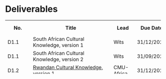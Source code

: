 # Deliverables

<font size="1">
<table class="style-1" style="height: 174px;" width="425">
<tbody>
<tr>
<th style="min-width: 10px;">No.</th>
<th  style="min-width: 245px;">Title</th>
<th  style="min-width: 60px;">Lead</th>
<th style="min-width: 55px;">Due Date   </th>
<th style="min-width: 55px;">Submission Date</th>
<th style="min-width: 55px;">Revision Date</th>
</tr>

<tr>
<td>D1.1</td>
<td>South African Cultural Knowledge, version 1</td>
<td>Wits</td>
<td>31/12/2023</td>
<td></td>
<td></td>
</tr>

<tr>
<td>D1.1</td>
<td>South African Cultural Knowledge, version 2</td>
<td>Wits</td>
<td>31/09/2025</td>
<td></td>
<td></td>
</tr>

<tr>
<td>D1.2</td>
<td><a href="https://cssr4africa.github.io/deliverables/CSSR4Africa_Deliverable_D1.2.pdf">Rwandan Cultural Knowledge, version 1</a></td>
<td>CMU-Africa</td>
<td>31/12/2023</td>
<td>25/10/2023</td>
<td>21/12/2024</td>
</tr>

<tr>
<td>D1.2</td>
<td>Rwandan Cultural Knowledge, version 2</td>
<td>CMU-Africa</td>
<td>30/09/2025</td>
<td></td>
<td></td>
</tr>

<tr>
<td>D1.3</td>
<td>African Modes of Social Interaction, version 1</td>
<td>Wits</td>
<td>31/03/2024</td>
<td></td>
<td></td>
</tr>

<tr>
<td>D1.3</td>
<td>African Modes of Social Interaction, version 2</td>
<td>Wits</td>
<td>30/09/2025</td>
<td></td>
<td></td>
</tr>

<tr>
<td>D1.4</td>
<td>Africa-centric Design Patterns, version 1</td>
<td>Wits</td>
<td>31/03/2024</td>
<td></td>
<td></td>
</tr>

<tr>
<td>D1.4</td>
<td>Africa-centric Design Patterns, version 2</td>
<td>Wits</td>
<td>30/09/2025</td>
<td></td>
<td></td>
</tr>

<tr>
<td>D1.5</td>
<td>Updates to Deliverables D1.1, D1.2, and D1.3 </td>
<td>Wits</td>
<td>30/09/2025</td>
<td></td>
<td></td>
</tr>

<tr>
<td>D2.1</td>
<td><a href="https://cssr4africa.github.io/deliverables/CSSR4Africa_Deliverable_D2.1.pdf">Use Case Scenario Definition, version 1</a></td>
<td>CMU-Africa</td>
<td>31/10/2023</td>
<td>07/11/2023</td>
<td>09/09/2024</td>
</tr>

<tr>
<td>D2.1</td>
<td>Use Case Scenario Definition, version 2</td>
<td>CMU-Africa</td>
<td>30/09/2025</td>
<td></td>
<td></td>
</tr>

<tr>
<td>D2.2</td>
<td><a href="https://cssr4africa.github.io/deliverables/CSSR4Africa_Deliverable_D2.2.pdf">Robot Behavior Specification, version 1</a></td>
<td>CMU-Africa</td>
<td>31/12/2023</td>
<td>31/12/2023</td>
<td>30/01/2024</td>
</tr>

<tr>
<td>D2.2</td>
<td>Robot Behavior Specification  version 2</td>
<td>CMU-Africa</td>
<td>30/09/2025</td>
<td></td>
<td></td>
</tr>

<tr>
<td>D2.3</td>
<td><a href="https://cssr4africa.github.io/deliverables/CSSR4Africa_Deliverable_D2.3.pdf">Visitor Behavior  Specification, version 1</a></td>
<td>CMU-Africa</td>
<td>31/12/2023</td>
<td>31/12/2023</td>
<td></td>
</tr>

<tr>
<td>D2.3</td>
<td>Visitor Behavior  Specification, version 2</td>
<td>CMU-Africa</td>
<td>30/09/2025</td>
<td></td>
<td></td>
</tr>

<tr>
<td>D2.4</td>
<td>Use Case Updates</td>
<td>Wits</td>
<td>30/09/2025</td>
<td></td>
<td></td>
</tr>

<tr>
<td>D3.1</td>
<td><a href="https://cssr4africa.github.io/deliverables/CSSR4Africa_Deliverable_D3.1.pdf">System Architecture, version 1</a> (<a href="https://cssr4africa.github.io/images/System_Architecture_in_Detail.pdf">PDF of Fig. 2</a>)</td>
<td>CMU-Africa</td>
<td>31/01/2024</td>
<td>24/01/2024</td>
<td>21/12/2024</td>
</tr>

<tr>
<td>D3.1</td>
<td>System Architecture, version 2</td>
<td>CMU-Africa</td>
<td>31/12/2025</td>
<td></td>
<td></td>
</tr>

<tr>
<td>D3.2</td>
<td><a href="https://cssr4africa.github.io/deliverables/CSSR4Africa_Deliverable_D3.2.pdf">Software Engineering Standards Manual</a></td>
<td>CMU-Africa</td>
<td>30/09/2023</td>
<td>26/10/2023</td>
<td>13/09/2024</td>
</tr>

<tr>
<td>D3.3</td>
<td><a href="https://cssr4africa.github.io/deliverables/CSSR4Africa_Deliverable_D3.3.pdf">Software Installation Manual</a></td>
<td>CMU-Africa</td>
<td>31/12/2023</td>
<td>07/09/2023</td>
<td>13/09/2024</td>
</tr>

<tr>
<td>D3.4</td>
<td><a href="https://cssr4africa.github.io/deliverables/CSSR4Africa_Deliverable_D3.4.pdf">System Integration and Quality Assurance Manual</a></td>
<td>CMU-Africa</td>
<td>31/03/2024</td>
<td>01/11/2023</td>
<td>13/09/2024</td>
</tr>

<tr>
<td>D3.5</td>
<td><a href="https://cssr4africa.github.io/deliverables/CSSR4Africa_Deliverable_D3.5.pdf">System Integration and Quality Assurance </a></td>
<td>CMU-Africa</td>
<td>30/06/2024</td>
<td>25/07/2024</td>
<td></td>
</tr>

<tr>
<td>D3.5</td>
<td>Use Case Feedback  </td>
<td>CMU-Africa</td>
<td>30/09/2025</td>
<td></td>
<td></td>
</tr>

<tr>
<td>D4.1</td>
<td><a href="https://cssr4africa.github.io/deliverables/CSSR4Africa_Deliverable_D4.1.pdf">Sensor Tests</a> </td>
<td>CMU-Africa</td>
<td>31/10/2023</td>
<td>02/04/2024</td>
<td></td>
</tr>

<tr>
<td>D4.2.1</td>
<td>Person Detection and Localization </td>
<td>CMU-Africa</td>
<td>31/12/2023</td>
<td></td>
<td></td>
</tr>

<tr>
<td>D4.2.2</td>
<td>Face and Eye Detection and Localization</td>
<td>CMU-Africa</td>
<td>31/12/2023</td>
<td></td>
<td></td>
</tr>

<tr>
<td>D4.2.3</td>
<td>Sound Detection and Localization</td>
<td>CMU-Africa</td>
<td>31/12/2023</td>
<td></td>
<td></td>
</tr>

<tr>
<td>D4.2.4</td>
<td>Robot Localization </td>
<td>CMU-Africa</td>
<td>31/03/2024</td>
<td></td>
<td></td>
</tr>

<tr>
<td>D4.2.5</td>
<td>Camera Calibration</td>
<td>Wits</td>
<td>31/12/2023</td>
<td></td>
<td></td>
</tr>

<tr>
<td>D4.3.1</td>
<td>Tablet PC Event </td>
<td>Wits</td>
<td>31/03/2024</td>
<td></td>
<td></td>
</tr>

<tr>
<td>D4.3.2</td>
<td>Speech Event </td>
<td>CMU-Africa</td>
<td>31/03/2024</td>
<td></td>
<td></td>
</tr>

<tr>
<td>D4.4</td>
<td>Use Case Feedback </td>
<td>CMU-Africa</td>
<td>31/03/2026</td>
<td></td>
<td></td>
</tr>

<tr>
<td>D5.1</td>
<td><a href="https://cssr4africa.github.io/deliverables/CSSR4Africa_Deliverable_D5.1.pdf">Actuator Tests </a></td>
<td>CMU-Africa</td>
<td>31/10/2023</td>
<td>02/04/2024</td>
<td></td>
</tr>

<tr>
<td>D5.2</td>
<td>Animate Behavior Subsystem</td>
<td>CMU-Africa</td>
<td>31/03/2024</td>
<td></td>
</tr>

<tr>
<td>D5.3</td>
<td>Attention Subsystem</td>
<td>CMU-Africa</td>
<td>30/09/2024</td>
<td></td>
<td></td>
</tr>

<tr>
<td>D5.4.1</td>
<td>Cultural Knowledge Ontology</td>
<td>Wits</td>
<td>31/12/2024</td>
<td></td>
<td></td>
</tr>

<tr>
<td>D5.4.2</td>
<td>Scenario Script Language</td>
<td>Wits</td>
<td>30/06/2024</td>
<td></td>
<td></td>
</tr>

<tr>
<td>D5.4.3</td>
<td>Scenario Script Interpreter</td>
<td>Wits</td>
<td>31/12/2024</td>
<td></td>
<td></td>
</tr>

<tr>
<td>D5.5.1</td>
<td>Gesture Execution</td>
<td>CMU-Africa</td>
<td>30/09/2024</td>
<td></td>
<td></td>
</tr>

<tr>
<td>D5.5.2.1</td>
<td> English Text to Speech Conversion</td>
<td>Wits</td>
<td>30/06/2024</td>
<td></td>
<td></td>
</tr>

<tr>
<td>D5.5.2.2</td>
<td>isiZulu Text to Speech Conversion </td>
<td>Wits</td>
<td>30/06/2024</td>
<td></td>
<td></td>
</tr>

<tr>
<td>D5.5.2.3</td>
<td>Kinyarwanda Text to Speech Conversion </td>
<td>CMU-Africa</td>
<td>30/06/2024</td>
<td></td>
<td></td>
</tr>

<tr>
<td>D5.5.2.4</td>
<td>Integrated Text to Speech Conversion </td>
<td>Wits</td>
<td>30/09/2024</td>
<td></td>
<td></td>
</tr>
 
<tr>
<td>D5.5.3</td>
<td>Environment Map Generation </td>
<td>CMU-Africa</td>
<td>31/03/2024</td>
<td></td>
<td></td>
</tr>

<tr>
<td>D5.5.4</td>
<td>Robot Navigation</td>
<td>CMU-Africa</td>
<td>31/12/2024</td>
<td></td>
<td></td>
</tr>

<tr>
<td>D5.6</td>
<td>Use Case Feedback</td>
<td>CMU-Africa</td>
<td>31/03/2026</td>
<td></td>
<td></td>
</tr>

<tr>
<td>D6.1</td>
<td>Use Case Implementation</td>
<td>Wits</td>
<td>31/03/2025</td>
<td></td>
<td></td>
</tr>

<tr>
<td>D6.2</td>
<td>Use Case Evaluation </td>
<td>Wits</td>
<td>30/06/2025</td>
<td></td>
<td></td>
</tr>
 
<tr>
<td>D6.3</td>
<td>Use Case Re-Evaluation </td>
<td>Wits</td>
<td>30/06/2026</td>
<td></td>
<td></td>
</tr>

<tr>
<td>D7.1</td>
<td><a href="https://cssr4africa.github.io/deliverables/CSSR4Africa_Deliverable_D7.1.pdf">Online Presence</a></td>
<td>CMU-Africa</td>
<td>30/09/2023</td>
<td>03/08/2023</td>
<td>07/08/2023</td>
</tr>

<tr>
<td>D7.2</td>
<td>Dissemination Activities</td>
<td>Wits</td>
<td>30/06/2024</td>
<td></td>
<td></td>
</tr>

<tr>
<td>D7.3</td>
<td> <a href="https://github.com/cssr4africa/cssr4africa"> Open-Source Software Repository</a></td>
<td>CMU-Africa</td>
<td>30/11/2023</td>
<td>31/12/2023</td>
<td></td>
</tr>

<tr>
<td>D7.4</td>
<td>Summer School</td>
<td>Wits</td>
<td>30/04/2026</td>
<td></td>
<td></td>
</tr>

<tr>
<td>D8.1</td>
<td><a href="https://cssr4africa.github.io/deliverables/CSSR4Africa_Deliverable_D8.1.pdf">Progress Report</a>  </td>
<td>CMU-Africa</td>
<td>30/06/2024</td>
<td>31/12/2023</td>
<td>25/07/2024</td>
</tr>

<tr>
<td>D8.2</td>
<td>Expenditure Report</td>
<td>CMU-Africa</td>
<td>31/12/2023</td>
<td>31/12/2023</td>
<td>25/07/2024</td>
</tr>

<tr>
<td>D8.3</td>
<td>Risk Assessment</td>
<td>Wits</td>
<td>30/06/2024</td>
<td></td>
<td></td>
</tr>

<tr>
<td>D8.4</td>
<td>Consortium Agreement </td>
<td>Wits</td>
<td>31/10/2023</td>
<td></td>
<td></td>
</tr>

<tr>
<td>D8.5</td>
<td>Gender Action Plan</td>
<td>Wits</td>
<td>31/10/2023</td>
<td></td>
<td></td>
</tr>


</tbody>
</table>

 
